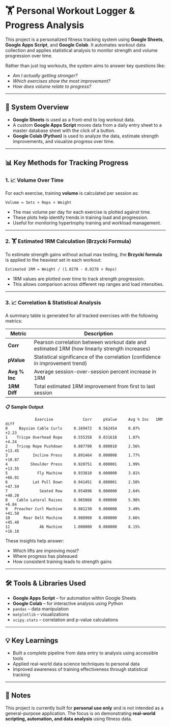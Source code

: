 # 🏋️ Personal Workout Logger & Progress Analysis

This project is a personalized fitness tracking system using **Google Sheets**, **Google Apps Script**, and **Google Colab**. It automates workout data collection and applies statistical analysis to monitor strength and volume progression over time.

Rather than just log workouts, the system aims to answer key questions like:
- *Am I actually getting stronger?*
- *Which exercises show the most improvement?*
- *How does volume relate to progress?*

---

## 🧠 System Overview

- **Google Sheets** is used as a front-end to log workout data.
- A custom **Google Apps Script** moves data from a daily entry sheet to a master database sheet with the click of a button.
- **Google Colab (Python)** is used to analyze the data, estimate strength improvements, and visualize progress over time.

---

## 📊 Key Methods for Tracking Progress

### 1. 📈 Volume Over Time

For each exercise, training **volume** is calculated per session as:

```
Volume = Sets × Reps × Weight
```

- The max volume per day for each exercise is plotted against time.
- These plots help identify trends in training load and progression.
- Useful for monitoring hypertrophy training and workload management.

---

### 2. 🏋️ Estimated 1RM Calculation (Brzycki Formula)

To estimate strength gains without actual max testing, the **Brzycki formula** is applied to the heaviest set in each workout:

```
Estimated 1RM = Weight / (1.0278 - 0.0278 × Reps)
```

- 1RM values are plotted over time to track strength progression.
- This allows comparison across different rep ranges and load intensities.

---

### 3. 📈 Correlation & Statistical Analysis

A summary table is generated for all tracked exercises with the following metrics:

| Metric        | Description |
|---------------|-------------|
| **Corr**      | Pearson correlation between workout date and estimated 1RM (how linearly strength increases) |
| **pValue**    | Statistical significance of the correlation (confidence in improvement trend) |
| **Avg % Inc** | Average session-over-session percent increase in 1RM |
| **1RM Diff**  | Total estimated 1RM improvement from first to last session |

#### 📋 Sample Output

```
             Exercise             Corr     pValue     Avg % Inc   1RM diff
0     Baysian Cable Curls     0.169472   0.562454     0.87%       +2.23
1    Tricpe Overhead Rope     0.555358   0.031618     1.07%       +4.24
2    Tricep Rope Pushdown     0.887700   0.000010     2.56%      +13.45
3           Incline Press     0.891464   0.000008     1.77%      +10.87
4          Shoulder Press     0.920751   0.000001     1.99%      +13.55
5             Fly Machine     0.933810   0.000000     3.81%      +66.01
6           Lat Pull Down     0.941451   0.000001     2.50%      +47.59
7              Seated Row     0.954896   0.000000     2.64%      +48.20
8    Cable Lateral Raises     0.965868   0.000000     5.98%       +6.84
9   Preacher Curl Machine     0.981230   0.000000     3.49%      +41.58
10      Rear Delt Machine     0.988960   0.000000     3.66%      +45.40
11             Ab Machine     1.000000   0.000000     8.15%      +16.18
```

These insights help answer:
- Which lifts are improving most?
- Where progress has plateaued
- How consistent training leads to strength gains

---

## 🛠 Tools & Libraries Used

- **Google Apps Script** – for automation within Google Sheets
- **Google Colab** – for interactive analysis using Python
- `pandas` – data manipulation
- `matplotlib` – visualizations
- `scipy.stats` – correlation and p-value calculations

---

## 💡 Key Learnings

- Built a complete pipeline from data entry to analysis using accessible tools
- Applied real-world data science techniques to personal data
- Improved awareness of training effectiveness through statistical tracking

---

## 📎 Notes

This project is currently built for **personal use only** and is not intended as a general-purpose application. The focus is on demonstrating **real-world scripting, automation, and data analysis** using fitness data.
